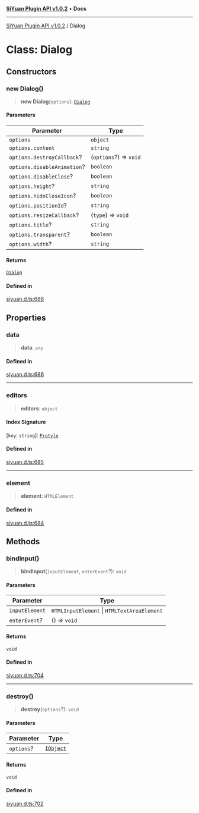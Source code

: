 [**SiYuan Plugin API v1.0.2**](../README.md) • **Docs**

---

[SiYuan Plugin API v1.0.2](../README.md) / Dialog

# Class: Dialog

## Constructors

### new Dialog()

> **new Dialog**(`options`): [`Dialog`](Dialog.md)

#### Parameters

| Parameter                   | Type                   |
| --------------------------- | ---------------------- |
| `options`                   | `object`               |
| `options.content`           | `string`               |
| `options.destroyCallback`?  | (`options`?) => `void` |
| `options.disableAnimation`? | `boolean`              |
| `options.disableClose`?     | `boolean`              |
| `options.height`?           | `string`               |
| `options.hideCloseIcon`?    | `boolean`              |
| `options.positionId`?       | `string`               |
| `options.resizeCallback`?   | (`type`) => `void`     |
| `options.title`?            | `string`               |
| `options.transparent`?      | `boolean`              |
| `options.width`?            | `string`               |

#### Returns

[`Dialog`](Dialog.md)

#### Defined in

[siyuan.d.ts:688](https://github.com/siyuan-note/petal/tree/main/siyuan.d.ts#L688)

## Properties

### data

> **data**: `any`

#### Defined in

[siyuan.d.ts:686](https://github.com/siyuan-note/petal/tree/main/siyuan.d.ts#L686)

---

### editors

> **editors**: `object`

#### Index Signature

\[`key`: `string`\]: [`Protyle`](Protyle.md)

#### Defined in

[siyuan.d.ts:685](https://github.com/siyuan-note/petal/tree/main/siyuan.d.ts#L685)

---

### element

> **element**: `HTMLElement`

#### Defined in

[siyuan.d.ts:684](https://github.com/siyuan-note/petal/tree/main/siyuan.d.ts#L684)

## Methods

### bindInput()

> **bindInput**(`inputElement`, `enterEvent`?): `void`

#### Parameters

| Parameter      | Type                                        |
| -------------- | ------------------------------------------- |
| `inputElement` | `HTMLInputElement` \| `HTMLTextAreaElement` |
| `enterEvent`?  | () => `void`                                |

#### Returns

`void`

#### Defined in

[siyuan.d.ts:704](https://github.com/siyuan-note/petal/tree/main/siyuan.d.ts#L704)

---

### destroy()

> **destroy**(`options`?): `void`

#### Parameters

| Parameter  | Type                                  |
| ---------- | ------------------------------------- |
| `options`? | [`IObject`](../interfaces/IObject.md) |

#### Returns

`void`

#### Defined in

[siyuan.d.ts:702](https://github.com/siyuan-note/petal/tree/main/siyuan.d.ts#L702)
